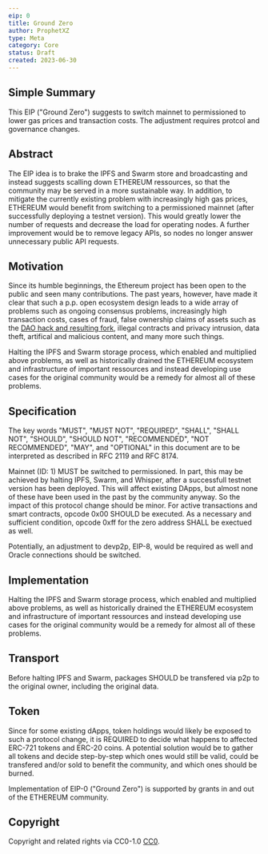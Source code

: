 ```yaml
---
eip: 0
title: Ground Zero
author: ProphetXZ
type: Meta
category: Core
status: Draft
created: 2023-06-30
---
```


## Simple Summary

This EIP ("Ground Zero") suggests to switch mainnet to permissioned to lower gas prices and transaction costs. The adjustment requires protcol and governance changes. 

## Abstract

The EIP idea is to brake the IPFS and Swarm store and broadcasting and instead suggests scalling down ETHEREUM ressources, so that the community may be served in a more sustainable way. In addition, to mitigate the currently existing problem with increasingly high gas prices, ETHEREUM would benefit from switching to a permissioned mainnet (after successfully deploying a testnet version). This would greatly lower the number of requests and decrease the load for operating nodes. A further improvement would be to remove legacy APIs, so nodes no longer answer unnecessary public API requests. 

## Motivation

Since its humble beginnings, the Ethereum project has been open to the public and seen many contributions. The past years, however, have made it clear that such a p.p. open ecosystem design leads to a wide array of problems such as ongoing consensus problems, increasingly high transaction costs, cases of fraud, false ownership claims of assets such as the [DAO hack and resulting fork](https://www.coindesk.com/learn/understanding-the-dao-attack/), illegal contracts and privacy intrusion, data theft, artifical and malicious content, and many more such things. 

Halting the IPFS and Swarm storage process, which enabled and multiplied above problems, as well as historically drained the ETHEREUM ecosystem and infrastructure of important ressources and instead developing use cases for the original community would be a remedy for almost all of these problems.

## Specification

The key words "MUST", "MUST NOT", "REQUIRED", "SHALL", "SHALL NOT", "SHOULD", "SHOULD NOT", "RECOMMENDED", "NOT RECOMMENDED", "MAY", and "OPTIONAL" in this document are to be interpreted as described in RFC 2119 and RFC 8174.

Mainnet (ID: 1) MUST be switched to permissioned. In part, this may be achieved by halting IPFS, Swarm, and Whisper, after a successfull testnet version has been deployed. This will affect existing DApps, but almost none of these have been used in the past by the community anyway. So the impact of this protocol change should be minor. For active transactions and smart contracts, opcode 0x00 SHOULD be executed. As a necessary and sufficient condition, opcode 0xff for the zero address SHALL be exectued as well.

Potentially, an adjustment to devp2p, EIP-8, would be required as well and Oracle connections should be switched.

## Implementation

Halting the IPFS and Swarm storage process, which enabled and multiplied above problems, as well as historically drained the ETHEREUM ecosystem and infrastructure of important ressources and instead developing use cases for the original community would be a remedy for almost all of these problems.

## Transport

Before halting IPFS and Swarm, packages SHOULD be transfered via p2p to the original owner, including the original data.

## Token

Since for some existing dApps, token holdings would likely be exposed to such a protocol change, it is REQUIRED to decide what happens to affected ERC-721 tokens and ERC-20 coins. A potential solution would be to gather all tokens and decide step-by-step which ones would still be valid, could be transfered and/or sold to benefit the community, and which ones should be burned.

Implementation of EIP-0 ("Ground Zero") is supported by grants in and out of the ETHEREUM community.

## Copyright
Copyright and related rights via CC0-1.0 [CC0](../LICENSE.md).
